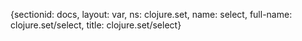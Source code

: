 {sectionid: docs, layout: var, ns: clojure.set, name: select, full-name: clojure.set/select,
  title: clojure.set/select}
